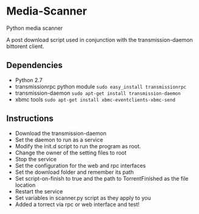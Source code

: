Media-Scanner
=============

Python media scanner

A post download script used in conjunction with the transmission-daemon bittorent client.

<h2>Dependencies</h2>
<ul>
  <li>Python 2.7</li>
  <li>transmissionrpc python module
    <code>sudo easy_install transmissionrpc</code>
  </li>
  <li>transmission-daemon
    <code>sudo apt-get install transmission-daemon</code>
  </li>
  <li>xbmc tools
    <code>sudo apt-get install xbmc-eventclients-xbmc-send</code>
  </li>
</ul>

<h2>Instructions</h2>
<ul>
  <li>Download the transmission-daemon</li>
  <li>Set the daemon to run as a service</li>
  
  <li>Modify the init.d script to run the program as root.</li>
  <li>Change the owner of the setting files to root</li>
  <li>Stop the service</li>
  <li>Set the configuration for the web and rpc interfaces</li>
  <li>Set the download folder and remember its path</li>
  <li>Set script-on-finish to true and the path to TorrentFinished as the file location</li>
  <li>Restart the service</li>
  <li>Set variables in scanner.py script as they apply to you</li>
  <li>Added a torrect via rpc or web interface and test!</li>
</ul>
  
